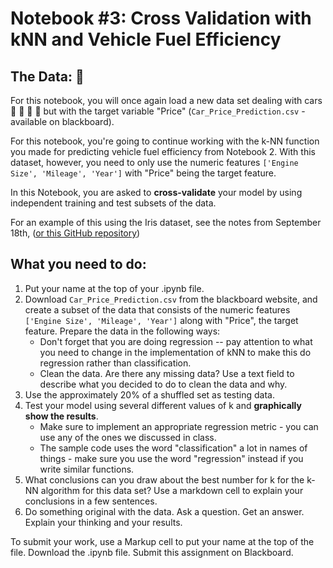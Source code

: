 # Notebook #3: Cross Validation with kNN and Vehicle Fuel Efficiency

## The Data: :blue_car:
For this notebook, you will once again load a new data set dealing with cars :articulated_lorry: :red_car: :taxi: :bus: but with the target variable "Price" (`Car_Price_Prediction.csv` - available on blackboard).

For this notebook, you're going to continue working with the k-NN function you made for predicting vehicle fuel efficiency from Notebook 2. With this dataset, however, you need to only use the numeric features `['Engine Size', 'Mileage', 'Year']` with "Price" being the target feature.

In this Notebook, you are asked to **cross-validate** your model by using independent training and test subsets of the data. 

For an example of this using the Iris dataset, see the notes from September 18th, ([or this GitHub repository](https://github.com/urness/CS167Fall2025/blob/main/Day08_Metrics_and_Testing.ipynb))

## What you need to do: 
1. Put your name at the top of your .ipynb file.
2. Download `Car_Price_Prediction.csv` from the blackboard website, and create a subset of the data that consists of the numeric features `['Engine Size', 'Mileage', 'Year']` along with "Price", the target feature. Prepare the data in the following ways:
    - Don't forget that you are doing regression -- pay attention to what you need to change in the implementation of kNN to make this do regression rather than classification.
    - Clean the data. Are there any missing data? Use a text field to describe what you decided to do to clean the data and why.
3. Use the approximately 20% of a shuffled set as testing data. 
4. Test your model using several different values of k and **graphically show the results**.
    - Make sure to implement an appropriate regression metric - you can use any of the ones we discussed in class. 
    - The sample code uses the word "classification" a lot in names of things - make sure you use the word "regression" instead if you write similar functions.
5. What conclusions can you draw about the best number for k for the k-NN algorithm for this data set? Use a markdown cell to explain your conclusions in a few sentences.
6. Do something original with the data. Ask a question. Get an answer. Explain your thinking and your results.

To submit your work, use a Markup cell to put your name at the top of the file. Download the .ipynb file. Submit this assignment on Blackboard.
